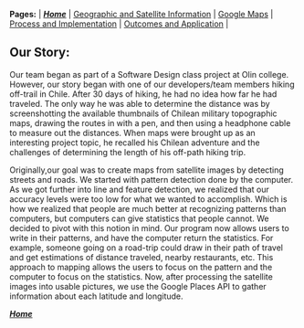 **Pages:** | [***Home***](https://rickyroze.github.io/SoftDesFinalProject "Home") | [Geographic and Satellite Information](https://rickyroze.github.io/SoftDesFinalProject/GIS "GIS info page") | [Google Maps](https://rickyroze.github.io/SoftDesFinalProject/MapPage "Google Maps API page") | [Process and Implementation](https://rickyroze.github.io/SoftDesFinalProject/TechnicalPage "Technical Page") | [Outcomes and Application](https://rickyroze.github.io/SoftDesFinalProject/ResultsPage "Results Page") |
## Our Story:
Our team began as part of a Software Design class project at Olin college. However, our story began with one of our developers/team members hiking off-trail in Chile.  After 30 days of hiking, he had no idea how far he had traveled. The only way he was able to determine the distance was by screenshotting the available thumbnails of Chilean military topographic maps, drawing the routes in with a pen, and then using a headphone cable to measure out the distances. When maps were brought up as an interesting project topic, he recalled his Chilean adventure and the challenges of determining the length of his off-path hiking trip. 

Originally,our goal was to create maps from satellite images by detecting streets and roads. We started with pattern detection done by the computer. As we got further into line and feature detection, we realized that our accuracy levels were too low for what we wanted to accomplish. Which is how we realized that people are much better at recognizing patterns than computers, but computers can give statistics that people cannot. We decided to pivot with this notion in mind. Our program now allows users to write in their patterns, and have the computer return the statistics. For example, someone going on a road-trip could draw in their path of travel and get estimations of distance traveled, nearby restaurants, etc. This approach to mapping allows the users to focus on the pattern and the computer to focus on the statistics. Now, after processing the satellite images into usable pictures, we use the Google Places API to gather information about each latitude and longitude.

[***Home***](https://rickyroze.github.io/SoftDesFinalProject/)
